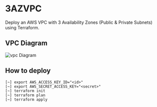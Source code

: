 # 3AZVPC
Deploy an AWS VPC with 3 Availability Zones (Public &amp; Private Subnets) using Terraform.

## VPC Diagram

![vpc Diagram](https://i.imgur.com/n3APIiG.png)

## How to deploy

```
[~] export AWS_ACCESS_KEY_ID="<id>"
[~] export AWS_SECRET_ACCESS_KEY="<secret>"
[~] terraform init
[~] terraform plan
[~] terraform apply
```


